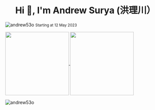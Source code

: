<h1 align="center">Hi 👋, I'm Andrew Surya (洪理川）</h1>

<p align="left"> <img src="https://komarev.com/ghpvc/?username=andrew53o&label=Profile%20views&color=0e75b6&style=flat" alt="andrew53o" /> <small> Starting at 12 May 2023 </small></p>

<a href="https://github-readme-stats-qvlt.vercel.app/api?username=andrew53o">
  <img height=200 align="center" src="https://github-readme-stats-qvlt.vercel.app/api?username=andrew53o" />
</a>
<a href="https://github-readme-stats-qvlt.vercel.app/api/top-langs/?username=andrew53o&layout=compact&langs_count=10&card_width=320">
  <img height=200 align="center" src="https://github-readme-stats-qvlt.vercel.app/api/top-langs/?username=andrew53o&layout=compact&langs_count=10&card_width=320" />
</a>

<p></p>

<p><img align="center" src="https://github-readme-streak-stats.herokuapp.com/?user=andrew53o&" alt="andrew53o" /></p>


<!-- source = https://rahuldkjain.github.io/gh-profile-readme-generator/ -->
<!-- People I think are cool = https://rishavchanda.netlify.app/ -->
<!-- https://github.com/anuraghazra/github-readme-stats -->
